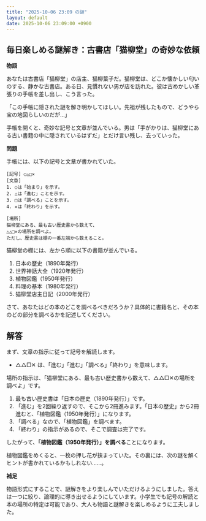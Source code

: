```yaml
---
title: "2025-10-06 23:09 の謎"
layout: default
date: 2025-10-06 23:09:00 +0900
---
```

## 毎日楽しめる謎解き：古書店「猫柳堂」の奇妙な依頼

**物語**

あなたは古書店「猫柳堂」の店主、猫柳葉子だ。猫柳堂は、どこか懐かしい匂いのする、静かな古書店。ある日、見慣れない男が店を訪れた。彼は古めかしい革張りの手帳を差し出し、こう言った。

「この手帳に隠された謎を解き明かしてほしい。先祖が残したもので、どうやら宝の地図らしいのだが…」

手帳を開くと、奇妙な記号と文章が並んでいる。男は「手がかりは、猫柳堂にある古い書籍の中に隠されているはずだ」とだけ言い残し、去っていった。

**問題**

手帳には、以下の記号と文章が書かれていた。

```
[記号] ○△□✕
[文章]
1. ○は「始まり」を示す。
2. △は「進む」ことを示す。
3. □は「調べる」ことを示す。
4. ✕は「終わり」を示す。

[場所]
猫柳堂にある、最も古い歴史書から数えて、
△△□✕の場所を調べよ。
ただし、歴史書は棚の一番左端から数えること。
```

猫柳堂の棚には、左から順に以下の書籍が並んでいる。

1.  日本の歴史（1890年発行）
2.  世界神話大全（1920年発行）
3.  植物図鑑（1950年発行）
4.  料理の基本（1980年発行）
5.  猫柳堂店主日記（2000年発行）

さて、あなたはどの本のどこを調べるべきだろうか？具体的に書籍名と、その本のどの部分を調べるかを記述してください。

## 解答

まず、文章の指示に従って記号を解読します。

*   △△□✕ は、「進む」「進む」「調べる」「終わり」を意味します。

場所の指示は、「猫柳堂にある、最も古い歴史書から数えて、△△□✕の場所を調べよ」です。

1.  最も古い歴史書は「日本の歴史（1890年発行）」です。
2.  「進む」を2回繰り返すので、そこから2冊進みます。「日本の歴史」から2冊進むと、「植物図鑑（1950年発行）」になります。
3.  「調べる」なので、「植物図鑑」を調べます。
4.  「終わり」の指示があるので、そこで調査は完了です。

したがって、**「植物図鑑（1950年発行）」を調べる**ことになります。

植物図鑑をめくると、一枚の押し花が挟まっていた。その裏には、次の謎を解くヒントが書かれているかもしれない……。

**補足**

物語形式にすることで、謎解きをより楽しんでいただけるようにしました。答えは一つに絞り、論理的に導き出せるようにしています。小学生でも記号の解読と本の場所の特定は可能であり、大人も物語と謎解きを楽しめるように工夫しました。
